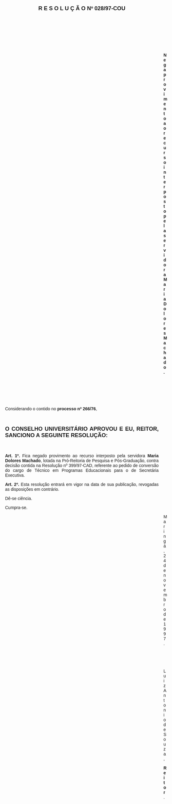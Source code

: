 <BODY>

<B><FONT FACE="Arial" SIZE=4><P ALIGN="CENTER">R E S O L U &Ccedil; &Atilde; O  Nº 028/97-COU</P>
</B></FONT><FONT FACE="Arial">
<P>&nbsp;</P>
<P>&nbsp;</P>
<P>&nbsp;</P>
<P>&nbsp;</P><DIR>
<DIR>
<DIR>
<DIR>
<DIR>
<DIR>
<DIR>
<DIR>
<DIR>
<DIR>
<DIR>
<DIR>
<DIR>

<B><P ALIGN="JUSTIFY">Nega provimento ao recurso interposto pela servidora Maria Dolores Machado.</P>
</B>
<P>&nbsp;</P>
<P>&nbsp;</P>
<P>&nbsp;</P></DIR>
</DIR>
</DIR>
</DIR>
</DIR>
</DIR>
</DIR>
</DIR>
</DIR>
</DIR>
</DIR>
</DIR>
</DIR>

<P ALIGN="JUSTIFY">&#9;Considerando o contido no <B>processo nº 266/76</B>,</P>
<P ALIGN="JUSTIFY"></P>
<P ALIGN="JUSTIFY">&nbsp;</P>
</FONT><B><FONT FACE="Arial" SIZE=4><P ALIGN="JUSTIFY">O CONSELHO UNIVERSIT&Aacute;RIO APROVOU E EU, REITOR, SANCIONO A SEGUINTE RESOLU&Ccedil;&Atilde;O:</P>
</B></FONT><FONT FACE="Arial"><P ALIGN="JUSTIFY"></P>
<P ALIGN="JUSTIFY">&nbsp;</P>
<P ALIGN="JUSTIFY">&#9;<B>Art. 1º.</B> Fica negado provimento ao recurso interposto pela servidora <B>Maria Dolores Machado</B>, lotada na Pr&oacute;-Reitoria de Pesquisa e P&oacute;s-Gradua&ccedil;&atilde;o, contra decis&atilde;o contida na Resolu&ccedil;&atilde;o nº 399/97-CAD, referente ao pedido de convers&atilde;o do cargo de T&eacute;cnico em Programas Educacionais para o de Secret&aacute;ria Executiva.</P>
<P ALIGN="JUSTIFY">&#9;<B>Art. 2º. </B>Esta resolu&ccedil;&atilde;o entrar&aacute; em vigor na data de sua publica&ccedil;&atilde;o, revogadas as disposi&ccedil;&otilde;es em contr&aacute;rio.</P>
<P>&#9;D&ecirc;-se ci&ecirc;ncia.</P>
<P>&#9;Cumpra-se.</P>
<DIR>
<DIR>
<DIR>
<DIR>
<DIR>
<DIR>
<DIR>
<DIR>
<DIR>
<DIR>
<DIR>
<DIR>
<DIR>

<P>Maring&aacute;, 24 de novembro de 1997.</P>

<P>&nbsp;</P>
<P>&nbsp;</P>
<P>Luiz Antonio de Souza,</P>
<B><P>Reitor</B></FONT>.</P>
</DIR>
</DIR>
</DIR>
</DIR>
</DIR>
</DIR>
</DIR>
</DIR>
</DIR>
</DIR>
</DIR>
</DIR>
</DIR>
</BODY>

